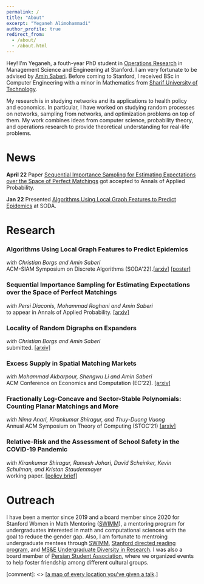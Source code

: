 ```yaml
---
permalink: /
title: "About"
excerpt: "Yeganeh Alimohammadi"
author_profile: true
redirect_from: 
  - /about/
  - /about.html
---
```

Hey! I'm Yeganeh, a fouth-year PhD student in [Operations Research](https://or.stanford.edu/) in Management Science and Engineering at Stanford. I am very fortunate to be advised by [Amin Saberi](http://stanford.edu/~saberi/). 
Before coming to Stanford, I received BSc in Computer Engineering with a minor in Mathematics from [Sharif University of Technology](http://www.en.sharif.edu/).

My research is in studying networks and its applications to health policy and economics. In particular, I have worked on studying random processes on networks, sampling from networks, and optimization problems on top of them. My work combines ideas from computer science, probability theory, and operations research to provide theoretical understanding for real-life problems. 

# News

**April 22**  Paper [Sequential Importance Sampling for Estimating Expectations over the Space of Perfect Matchings](https://www.e-publications.org/ims/submission/AAP/user/submissionFile/51939?confirm=9e75213e) got accepted to Annals of Applied Probability.

**Jan 22** Presented [Algorithms Using Local Graph Features to Predict Epidemics](https://epubs.siam.org/doi/pdf/10.1137/1.9781611977073.136) at SODA.


# Research
### Algorithms Using Local Graph Features to Predict Epidemics
*with Christian Borgs and Amin Saberi*\
ACM-SIAM Symposium on Discrete Algorithms (SODA'22).[\[arxiv\]](https://arxiv.org/pdf/2110.08961.pdf) [\[poster\]](http://www.local-algorithms.com/posters/yeganeh.pdf)

### Sequential Importance Sampling for Estimating Expectations over the Space of Perfect Matchings
*with Persi Diaconis, Mohammad Roghani and Amin Saberi*\
to appear in Annals of Applied Probability. [\[arxiv\]](https://arxiv.org/pdf/2107.00850.pdf)

### Locality of Random Digraphs on Expanders
*with Christian Borgs and Amin Saberi*\
submitted. [\[arxiv\]](https://arxiv.org/pdf/2103.09952.pdf)

### Excess Supply in Spatial Matching Markets
*with Mohammad Akbarpour, Shengwu Li and Amin Saberi*\
ACM Conference on Economics and Computation (EC'22). [\[arxiv\]](https://arxiv.org/abs/2104.03219)

### Fractionally Log-Concave and Sector-Stable Polynomials: Counting Planar Matchings and More
*with Nima Anari, Kirankumar Shiragur, and Thuy-Duong Vuong*\
Annual ACM Symposium on Theory of Computing (STOC'21) [\[arxiv\]](https://arxiv.org/pdf/2102.02708.pdf)
 
### Relative-Risk and the Assessment of School Safety in the COVID-19 Pandemic
*with Kirankumar Shiragur, Ramesh Johari, David Scheinker, Kevin Schulman, and Kristan Staudenmayer*\
working paper. [\[policy brief\]](https://hmpi.org/2021/02/25/relative-risk-and-the-assessment-of-school-safety-in-the-covid-19-pandemic-schools-may-offer-students-shelter-from-the-storm-2-25/)

# Outreach
I have been a mentor since 2019 and a board member since 2020  for Stanford Women in Math Mentoring ([SWIMM](http://swimm.stanford.edu/)), a mentoring program for undergraduates interested in math and computational sciences with the goal to reduce the gender gap. Also, I am fortunate to mentroing undergraduate mentees through [SWIMM](http://swimm.stanford.edu/), [Stanford directed reading program](), and [MS&E Undergraduate Diversity in Research](https://sites.google.com/stanford.edu/msande-inclusion/diversity-in-research?authuser=0). I was also a board member of [Persian Student Association](https://psa.stanford.edu/), where we organized events to help foster friendship among different cultural groups.

 [comment]: <> [[a map of every location you've given a talk](https://academicpages.github.io/talkmap.html).]
